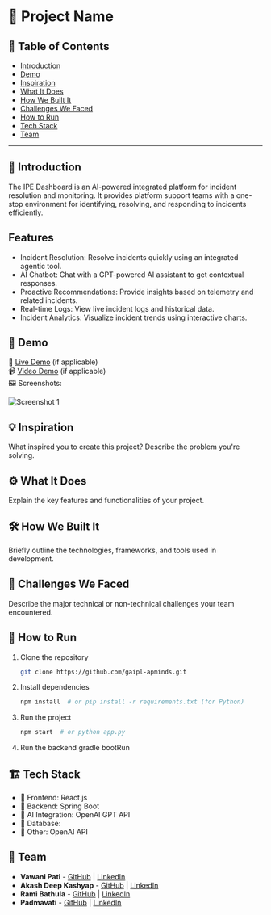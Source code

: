 # 🚀 Project Name

## 📌 Table of Contents
- [Introduction](#introduction)
- [Demo](#demo)
- [Inspiration](#inspiration)
- [What It Does](#what-it-does)
- [How We Built It](#how-we-built-it)
- [Challenges We Faced](#challenges-we-faced)
- [How to Run](#how-to-run)
- [Tech Stack](#tech-stack)
- [Team](#team)

---

## 🎯 Introduction
The IPE Dashboard is an AI-powered integrated platform for incident resolution and monitoring. It provides platform support teams with a one-stop environment for identifying, resolving, and responding to incidents efficiently.

## Features

- Incident Resolution: Resolve incidents quickly using an integrated agentic tool.
- AI Chatbot: Chat with a GPT-powered AI assistant to get contextual responses.
- Proactive Recommendations: Provide insights based on telemetry and related incidents.
- Real-time Logs: View live incident logs and historical data.
- Incident Analytics: Visualize incident trends using interactive charts.

## 🎥 Demo
🔗 [Live Demo](#) (if applicable)  
📹 [Video Demo](#) (if applicable)  
🖼️ Screenshots:

![Screenshot 1](link-to-image)

## 💡 Inspiration
What inspired you to create this project? Describe the problem you're solving.

## ⚙️ What It Does
Explain the key features and functionalities of your project.

## 🛠️ How We Built It
Briefly outline the technologies, frameworks, and tools used in development.

## 🚧 Challenges We Faced
Describe the major technical or non-technical challenges your team encountered.

## 🏃 How to Run
1. Clone the repository  
   ```sh
   git clone https://github.com/gaipl-apminds.git
   ```
2. Install dependencies  
   ```sh
   npm install  # or pip install -r requirements.txt (for Python)
   ```
3. Run the project  
   ```sh
   npm start  # or python app.py
   ```
4. Run the backend
   gradle bootRun  

## 🏗️ Tech Stack
- 🔹 Frontend: React.js
- 🔹 Backend: Spring Boot
- 🔹 AI Integration: OpenAI GPT API
- 🔹 Database: 
- 🔹 Other: OpenAI API

## 👥 Team
- **Vawani Pati** - [GitHub](#) | [LinkedIn](#)
- **Akash Deep Kashyap** - [GitHub](#) | [LinkedIn](#)
- **Rami Bathula** - [GitHub](#) | [LinkedIn](#)
- **Padmavati** - [GitHub](#) | [LinkedIn](#)
